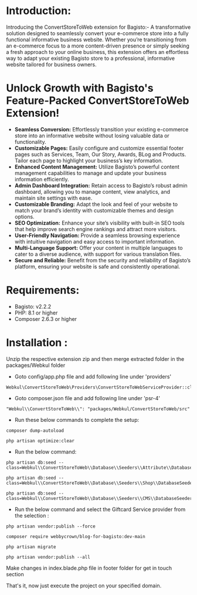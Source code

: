 # Introduction:

Introducing the ConvertStoreToWeb extension for Bagisto:- A transformative solution designed to seamlessly convert your e-commerce store into a fully functional informative business website. Whether you’re transitioning from an e-commerce focus to a more content-driven presence or simply seeking a fresh approach to your online business, this extension offers an effortless way to adapt your existing Bagisto store to a professional, informative website tailored for business owners.

# Unlock Growth with Bagisto's Feature-Packed ConvertStoreToWeb Extension!

* **Seamless Conversion:** Effortlessly transition your existing e-commerce store into an informative website without losing valuable data or functionality.
* **Customizable Pages:** Easily configure and customize essential footer pages such as Services, Team, Our Story, Awards, BLog and Products. Tailor each page to highlight your business’s key information.
* **Enhanced Content Management:** 
Utilize Bagisto’s powerful content management capabilities to manage and update your business information efficiently.
* **Admin Dashboard Integration:** Retain access to Bagisto’s robust admin dashboard, allowing you to manage content, view analytics, and maintain site settings with ease.
* **Customizable Branding:** Adapt the look and feel of your website to match your brand’s identity with customizable themes and design options.
* **SEO Optimization:** Enhance your site’s visibility with built-in SEO tools that help improve search engine rankings and attract more visitors.
* **User-Friendly Navigation:** Provide a seamless browsing experience with intuitive navigation and easy access to important information.
* **Multi-Language Support:** Offer your content in multiple languages to cater to a diverse audience, with support for various translation files.
* **Secure and Reliable:** Benefit from the security and reliability of Bagisto’s platform, ensuring your website is safe and consistently operational.

# Requirements:
* Bagisto: v2.2.2
* PHP: 8.1 or higher
* Composer 2.6.3 or higher

# Installation :
Unzip the respective extension zip and then merge extracted folder in the packages/Webkul folder

* Goto config/app.php file and add following line under 'providers'

```
Webkul\ConvertStoreToWeb\Providers\ConvertStoreToWebServiceProvider::class,
```

* Goto composer.json file and add following line under 'psr-4'

```
"Webkul\\ConvertStoreToWeb\\": "packages/Webkul/ConvertStoreToWeb/src"
```
* Run these below commands to complete the setup:

```
composer dump-autoload
```
```
php artisan optimize:clear
```

* Run the below command:
```
php artisan db:seed --class=Webkul\\ConvertStoreToWeb\\Database\\Seeders\\Attribute\\DatabaseSeeder
```
```
php artisan db:seed --class=Webkul\\ConvertStoreToWeb\\Database\\Seeders\\Shop\\DatabaseSeeder
```
```
php artisan db:seed --class=Webkul\\ConvertStoreToWeb\\Database\\Seeders\\CMS\\DatabaseSeeder
```
* Run the below command and select the Giftcard Service provider from the selection :

```
php artisan vendor:publish --force
```

```
composer require webbycrown/blog-for-bagisto:dev-main
```
```
php artisan migrate
```
```
php artisan vendor:publish --all
```
Make changes in index.blade.php file in footer folder for get in touch section

That's it, now just execute the project on your specified domain.
